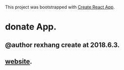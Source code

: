 This project was bootstrapped with [Create React App](https://github.com/facebookincubator/create-react-app).

# donate App.

## @author rexhang create at 2018.6.3.

## [website](https://rexhang.com).